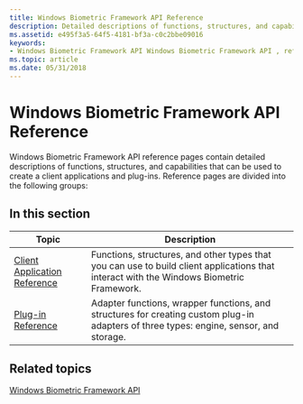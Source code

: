 ```yaml
---
title: Windows Biometric Framework API Reference
description: Detailed descriptions of functions, structures, and capabilities that can be used to create a client applications and plug-ins.
ms.assetid: e495f3a5-64f5-4181-bf3a-c0c2bbe09016
keywords:
- Windows Biometric Framework API Windows Biometric Framework API , reference
ms.topic: article
ms.date: 05/31/2018
---
```


# Windows Biometric Framework API Reference

Windows Biometric Framework API reference pages contain detailed descriptions of functions, structures, and capabilities that can be used to create a client applications and plug-ins. Reference pages are divided into the following groups:

## In this section



| Topic                                                                       | Description                                                                                                                                         |
|-----------------------------------------------------------------------------|-----------------------------------------------------------------------------------------------------------------------------------------------------|
| [Client Application Reference](client-application-reference.md)<br/> | Functions, structures, and other types that you can use to build client applications that interact with the Windows Biometric Framework.<br/> |
| [Plug-in Reference](plug-in-reference.md)<br/>                       | Adapter functions, wrapper functions, and structures for creating custom plug-in adapters of three types: engine, sensor, and storage.<br/>   |



 

## Related topics

<dl> <dt>

[Windows Biometric Framework API](biometric-service-api-portal.md)
</dt> </dl>

 

 





